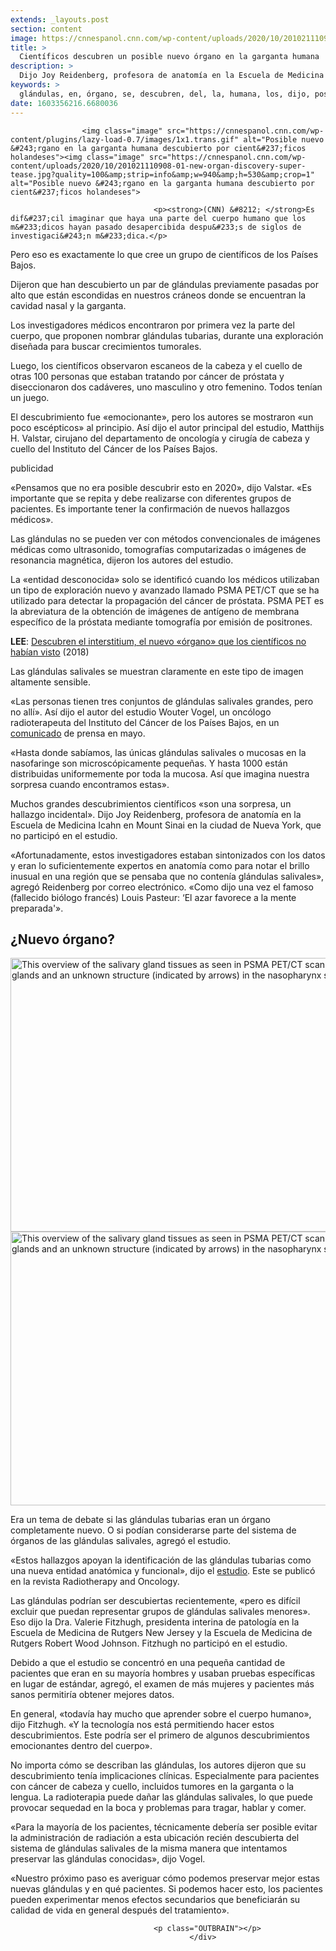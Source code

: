 ```yaml
--- 
extends: _layouts.post 
section: content 
image: https://cnnespanol.cnn.com/wp-content/uploads/2020/10/201021110908-01-new-organ-discovery-super-tease.jpg?quality=100&strip=info 
title: > 
  Científicos descubren un posible nuevo órgano en la garganta humana 
description: > 
  Dijo Joy Reidenberg, profesora de anatomía en la Escuela de Medicina Icahn en Mount Sinai en la ciudad de Nueva York, que no participó en el estudio.Valerie Fitzhugh, presidenta interina de patología en la Escuela de Medicina de Rutgers New Jersey y la Escuela de Medicina de Rutgers Robert Wood Johnson.Especialmente para pacientes con cáncer de cabeza y cuello, incluidos tumores en la garganta o la lengua.La radioterapia puede dañar las glándulas salivales, lo que puede provocar sequedad en la boca y problemas para tragar, hablar y comer.«Nuestro próximo paso es averiguar cómo podemos preservar mejor estas nuevas glándulas y en qué pacientes. 
keywords: > 
  glándulas, en, órgano, se, descubren, del, la, humana, los, dijo, posible, y, el, garganta, que, científicos, nuevo 
date: 1603356216.6680036 
--- 
```

<div><p class="share follow flush-left invisible">
	</p>
																	
					<img class="image" src="https://cnnespanol.cnn.com/wp-content/plugins/lazy-load-0.7/images/1x1.trans.gif" alt="Posible nuevo &#243;rgano en la garganta humana descubierto por cient&#237;ficos holandeses"><img class="image" src="https://cnnespanol.cnn.com/wp-content/uploads/2020/10/201021110908-01-new-organ-discovery-super-tease.jpg?quality=100&amp;strip=info&amp;w=940&amp;h=530&amp;crop=1" alt="Posible nuevo &#243;rgano en la garganta humana descubierto por cient&#237;ficos holandeses">		
			
									<p><strong>(CNN) &#8212; </strong>Es dif&#237;cil imaginar que haya una parte del cuerpo humano que los m&#233;dicos hayan pasado desapercibida despu&#233;s de siglos de investigaci&#243;n m&#233;dica.</p>
<p>Pero eso es exactamente lo que cree un grupo de cient&#237;ficos de los Pa&#237;ses Bajos.</p>
<p>Dijeron que han descubierto un par de gl&#225;ndulas previamente pasadas por alto que est&#225;n escondidas en nuestros cr&#225;neos donde se encuentran la cavidad nasal y la garganta.</p><p id="ad_nat_btf_01" class="cnn_adtag cnn_adtag--dfp"></p><p>Los investigadores m&#233;dicos encontraron por primera vez la parte del cuerpo, que proponen nombrar gl&#225;ndulas tubarias, durante una exploraci&#243;n dise&#241;ada para buscar crecimientos tumorales.</p>
<p>Luego, los cient&#237;ficos observaron escaneos de la cabeza y el cuello de otras 100 personas que estaban tratando por c&#225;ncer de pr&#243;stata y diseccionaron dos cad&#225;veres, uno masculino y otro femenino. Todos ten&#237;an un juego.</p>
<p>El descubrimiento fue &#171;emocionante&#187;, pero los autores se mostraron &#171;un poco esc&#233;pticos&#187; al principio. As&#237; dijo el autor principal del estudio, Matthijs H. Valstar, cirujano del departamento de oncolog&#237;a y cirug&#237;a de cabeza y cuello del Instituto del C&#225;ncer de los Pa&#237;ses Bajos.</p><p class="ad-heading-text">publicidad</p><p id="ad_out_vid_01" class="ad"></p><p>&#171;Pensamos que no era posible descubrir esto en 2020&#187;, dijo Valstar. &#171;Es importante que se repita y debe realizarse con diferentes grupos de pacientes. Es importante tener la confirmaci&#243;n de nuevos hallazgos m&#233;dicos&#187;.</p>
<p>Las gl&#225;ndulas no se pueden ver con m&#233;todos convencionales de im&#225;genes m&#233;dicas como ultrasonido, tomograf&#237;as computarizadas o im&#225;genes de resonancia magn&#233;tica, dijeron los autores del estudio.</p>
<p>La &#171;entidad desconocida&#187; solo se identific&#243; cuando los m&#233;dicos utilizaban un tipo de exploraci&#243;n nuevo y avanzado llamado PSMA PET/CT que se ha utilizado para detectar la propagaci&#243;n del c&#225;ncer de pr&#243;stata. PSMA PET es la abreviatura de la obtenci&#243;n de im&#225;genes de ant&#237;geno de membrana espec&#237;fico de la pr&#243;stata mediante tomograf&#237;a por emisi&#243;n de positrones.</p>
<p><strong>LEE</strong>: <a href="https://cnnespanol.cnn.com/2018/03/27/descubren-el-interstitium-el-nuevo-organo-que-los-cientificos-no-habian-visto/">Descubren el interstitium, el nuevo &#171;&#243;rgano&#187; que los cient&#237;ficos no hab&#237;an visto</a> (2018)</p>
<p>Las gl&#225;ndulas salivales se muestran claramente en este tipo de imagen altamente sensible.</p>
<p>&#171;Las personas tienen tres conjuntos de gl&#225;ndulas salivales grandes, pero no all&#237;&#187;. As&#237; dijo el autor del estudio Wouter Vogel, un onc&#243;logo radioterapeuta del Instituto del C&#225;ncer de los Pa&#237;ses Bajos, en un <a href="https://www.nki.nl/topmenu/about-the-nki/news/cancer-researchers-discover-new-salivary-gland/">comunicado</a> de prensa en mayo.</p>
<p>&#171;Hasta donde sab&#237;amos, las &#250;nicas gl&#225;ndulas salivales o mucosas en la nasofaringe son microsc&#243;picamente peque&#241;as. Y hasta 1000 est&#225;n distribuidas uniformemente por toda la mucosa. As&#237; que imagina nuestra sorpresa cuando encontramos estas&#187;.</p>
<p>Muchos grandes descubrimientos cient&#237;ficos &#171;son una sorpresa, un hallazgo incidental&#187;. Dijo Joy Reidenberg, profesora de anatom&#237;a en la Escuela de Medicina Icahn en Mount Sinai en la ciudad de Nueva York, que no particip&#243; en el estudio.</p>
<p>&#171;Afortunadamente, estos investigadores estaban sintonizados con los datos y eran lo suficientemente expertos en anatom&#237;a como para notar el brillo inusual en una regi&#243;n que se pensaba que no conten&#237;a gl&#225;ndulas salivales&#187;, agreg&#243; Reidenberg por correo electr&#243;nico. &#171;Como dijo una vez el famoso (fallecido bi&#243;logo franc&#233;s) Louis Pasteur: &#8216;El azar favorece a la mente preparada'&#187;.</p>
<h2>&#191;Nuevo &#243;rgano?</h2>
<img src="https://cnnespanol.cnn.com/wp-content/plugins/lazy-load-0.7/images/1x1.trans.gif" alt="This overview of the salivary gland tissues as seen in PSMA PET/CT scans depicts the known major salivary glands and an unknown structure (indicated by arrows) in the nasopharynx showing similar imaging characteristics. " width="780" height="438"><img src="https://cdn.cnn.com/cnnnext/dam/assets/201021111233-02-new-organ-discovery-exlarge-169.jpg" alt="This overview of the salivary gland tissues as seen in PSMA PET/CT scans depicts the known major salivary glands and an unknown structure (indicated by arrows) in the nasopharynx showing similar imaging characteristics. " width="780" height="438"><p>Era un tema de debate si las gl&#225;ndulas tubarias eran un &#243;rgano completamente nuevo. O si pod&#237;an considerarse parte del sistema de &#243;rganos de las gl&#225;ndulas salivales, agreg&#243; el estudio.</p>
<p>&#171;Estos hallazgos apoyan la identificaci&#243;n de las gl&#225;ndulas tubarias como una nueva entidad anat&#243;mica y funcional&#187;, dijo el <a href="https://www.sciencedirect.com/science/article/pii/S0167814020308094#f0030">estudio</a>. Este&#160;se public&#243; en la revista Radiotherapy and Oncology.</p>
<p>Las gl&#225;ndulas podr&#237;an ser descubiertas recientemente, &#171;pero es dif&#237;cil excluir que puedan representar grupos de gl&#225;ndulas salivales menores&#187;. Eso dijo la Dra. Valerie Fitzhugh, presidenta interina de patolog&#237;a en la Escuela de Medicina de Rutgers New Jersey y la Escuela de Medicina de Rutgers Robert Wood Johnson. Fitzhugh no particip&#243; en el estudio.</p>
<p>Debido a que el estudio se concentr&#243; en una peque&#241;a cantidad de pacientes que eran en su mayor&#237;a hombres y usaban pruebas espec&#237;ficas en lugar de est&#225;ndar, agreg&#243;, el examen de m&#225;s mujeres y pacientes m&#225;s sanos permitir&#237;a obtener mejores datos.</p>
<p>En general, &#171;todav&#237;a hay mucho que aprender sobre el cuerpo humano&#187;, dijo Fitzhugh. &#171;Y la tecnolog&#237;a nos est&#225; permitiendo hacer estos descubrimientos. Este podr&#237;a ser el primero de algunos descubrimientos emocionantes dentro del cuerpo&#187;.</p>
<p>No importa c&#243;mo se describan las gl&#225;ndulas, los autores dijeron que su descubrimiento ten&#237;a implicaciones cl&#237;nicas. Especialmente para pacientes con c&#225;ncer de cabeza y cuello, incluidos tumores en la garganta o la lengua. La radioterapia puede da&#241;ar las gl&#225;ndulas salivales, lo que puede provocar sequedad en la boca y problemas para tragar, hablar y comer.</p>
<p>&#171;Para la mayor&#237;a de los pacientes, t&#233;cnicamente deber&#237;a ser posible evitar la administraci&#243;n de radiaci&#243;n a esta ubicaci&#243;n reci&#233;n descubierta del sistema de gl&#225;ndulas salivales de la misma manera que intentamos preservar las gl&#225;ndulas conocidas&#187;, dijo Vogel.</p>
<p>&#171;Nuestro pr&#243;ximo paso es averiguar c&#243;mo podemos preservar mejor estas nuevas gl&#225;ndulas y en qu&#233; pacientes. Si podemos hacer esto, los pacientes pueden experimentar menos efectos secundarios que beneficiar&#225;n su calidad de vida en general despu&#233;s del tratamiento&#187;.</p>
									
									

									
									
	 

									
									<p class="OUTBRAIN"></p>
											</div>